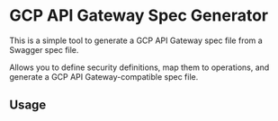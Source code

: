 # GCP API Gateway Spec Generator

This is a simple tool to generate a GCP API Gateway spec file from a Swagger spec file.

Allows you to define security definitions, map them to operations, and generate a GCP API Gateway-compatible spec file.

## Usage

```bash

```
